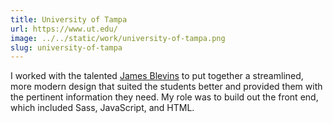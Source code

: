 ```yaml
---
title: University of Tampa
url: https://www.ut.edu/
image: ../../static/work/university-of-tampa.png
slug: university-of-tampa
---
```


I worked with the talented <a href="http://james-blevins.com/">James Blevins</a> to put together a streamlined, more modern design that suited the students better and provided them with the pertinent information they need. My role was to build out the front end, which included Sass, JavaScript, and HTML.
